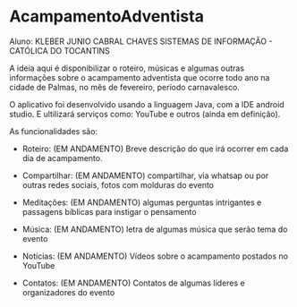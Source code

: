 # AcampamentoAdventista

Aluno: KLEBER JUNIO CABRAL CHAVES
SISTEMAS DE INFORMAÇÃO - CATÓLICA DO TOCANTINS

A ideia aqui é disponibilizar o roteiro, músicas e algumas outras 
informações sobre o acampamento adventista que ocorre todo ano na cidade de Palmas, 
no mês de fevereiro, período carnavalesco.

O aplicativo foi desenvolvido usando a linguagem Java, com a IDE android studio.
E ultilizará serviços como: YouTube e outros (ainda em definição).

As funcionalidades são:

- Roteiro: (EM ANDAMENTO)
	Breve descrição do que irá ocorrer em cada dia de acampamento.
	
- Compartilhar: (EM ANDAMENTO)
	compartilhar, via whatsap ou por outras redes sociais, fotos com molduras do evento 
	
- Meditações: (EM ANDAMENTO)
	algumas perguntas intrigantes e passagens bíblicas para instigar o pensamento
	
- Música: (EM ANDAMENTO)
	letra de algumas música que serão tema do evento
	
- Notícias: (EM ANDAMENTO)
	Vídeos sobre o acampamento postados no YouTube

- Contatos: (EM ANDAMENTO)
	Contatos de algumas líderes e organizadores do evento


